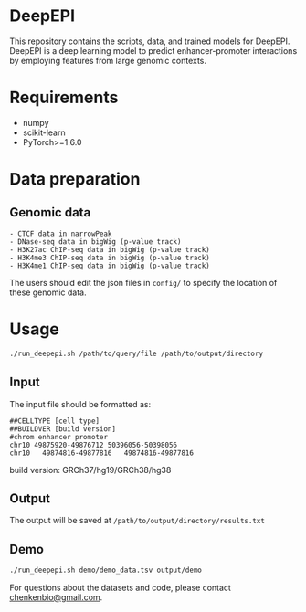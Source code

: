 # DeepEPI

This repository contains the scripts, data, and trained models for DeepEPI. DeepEPI is a deep learning model to predict enhancer-promoter interactions by employing features from large genomic contexts.

# Requirements

* numpy
* scikit-learn
* PyTorch>=1.6.0

# Data preparation

## Genomic data
    - CTCF data in narrowPeak  
    - DNase-seq data in bigWig (p-value track)
    - H3K27ac ChIP-seq data in bigWig (p-value track)
    - H3K4me3 ChIP-seq data in bigWig (p-value track)
    - H3K4me1 ChIP-seq data in bigWig (p-value track)
The users should edit the json files in `config/` to specify the location of these genomic data.


# Usage

```bash
./run_deepepi.sh /path/to/query/file /path/to/output/directory
```

## Input

The input file should be formatted as:

```
##CELLTYPE [cell type]
##BUILDVER [build version]
#chrom enhancer promoter
chr10 49875920-49876712 50396056-50398056
chr10	49874816-49877816	49874816-49877816
```

build version: GRCh37/hg19/GRCh38/hg38


## Output
The output will be saved at `/path/to/output/directory/results.txt`

## Demo

```bash
./run_deepepi.sh demo/demo_data.tsv output/demo
```

For questions about the datasets and code, please contact [chenkenbio@gmail.com](mailto:chenkenbio@gmail.com).

